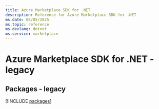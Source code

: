 ```yaml
---
title: Azure Marketplace SDK for .NET
description: Reference for Azure Marketplace SDK for .NET
ms.date: 08/05/2025
ms.topic: reference
ms.devlang: dotnet
ms.service: marketplace
---
```

# Azure Marketplace SDK for .NET - legacy
## Packages - legacy
[!INCLUDE [packages](marketplace-index.md)]